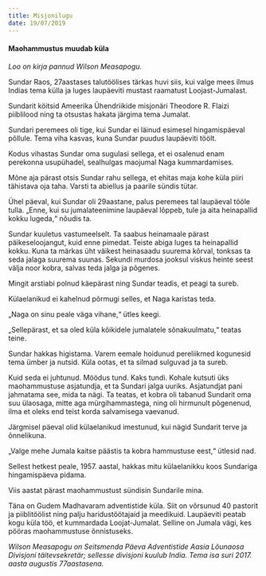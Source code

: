 ```yaml
---
title: Misjonilugu
date: 19/07/2019
---
```


#### Maohammustus muudab küla

_Loo on kirja pannud Wilson Measapogu._

Sundar Raos, 27aastases talutöölises tärkas huvi siis, kui valge mees ilmus Indias tema külla ja luges laupäeviti mustast raamatust Loojast-Jumalast.

Sundarit köitsid Ameerika Ühendriikide misjonäri Theodore R. Flaizi piiblilood ning ta otsustas hakata järgima tema Jumalat.

Sundari peremees oli tige, kui Sundar ei läinud esimesel hingamispäeval põllule. Tema viha kasvas, kuna Sundar puudus laupäeviti töölt.

Kodus vihastas Sundar oma sugulasi sellega, et ei osalenud enam perekonna usupühadel, sealhulgas maojumal Naga kummardamises.

Mõne aja pärast otsis Sundar rahu sellega, et ehitas maja kohe küla piiri tähistava oja taha. Varsti ta abiellus ja paarile sündis tütar.

Ühel päeval, kui Sundar oli 29aastane, palus peremees tal laupäeval tööle tulla. „Enne, kui su jumalateenimine laupäeval lõppeb, tule ja aita heinapallid kokku lugeda,“ nõudis ta.

Sundar kuuletus vastumeelselt. Ta saabus heinamaale pärast päikeseloojangut, kuid enne pimedat. Teiste abiga luges ta heinapallid kokku. Kuna ta märkas üht väikest heinasaadu suurema kõrval, tonksas ta seda jalaga suurema suunas. Sekundi murdosa jooksul viskus heinte seest välja noor kobra, salvas teda jalga ja põgenes.

Mingit arstiabi polnud käepärast ning Sundar teadis, et peagi ta sureb.

Külaelanikud ei kahelnud põrmugi selles, et Naga karistas teda.

„Naga on sinu peale väga vihane,“ ütles keegi.

„Sellepärast, et sa oled küla kõikidele jumalatele sõnakuulmatu,“ teatas teine.

Sundar hakkas higistama. Varem eemale hoidunud pereliikmed kogunesid tema ümber ja nutsid. Küla ootas, et ta silmad sulguvad ja ta sureb.

Kuid seda ei juhtunud. Möödus tund. Kaks tundi. Kohale kutsuti üks maohammustuse asjatundja, et ta Sundari jalga uuriks. Asjatundjat pani jahmatama see, mida ta nägi. Ta teatas, et kobra oli tabanud Sundarit oma suu ülaosaga, mitte aga mürgihammastega, ning oli hirmunult põgenenud, ilma et oleks end teist korda salvamisega vaevanud.

Järgmisel päeval olid külaelanikud imestunud, kui nägid Sundarit terve ja õnnelikuna.

„Valge mehe Jumala kaitse päästis ta kobra hammustuse eest,“ ütlesid nad.

Sellest hetkest peale, 1957. aastal, hakkas mitu külaelanikku koos Sundariga hingamispäeva pidama.

Viis aastat pärast maohammustust sündisin Sundarile mina.

Täna on Gudem Madhavaram adventistide küla. Siit on võrsunud 40 pastorit ja piiblitöölist ning palju haridustöötajaid ja meedikuid. Laupäeviti peatab kogu küla töö, et kummardada Loojat-Jumalat. Selline on Jumala vägi, kes pööras maohammustuse õnnistuseks.

_Wilson Measapogu on Seitsmenda Päeva Adventistide Aasia Lõunaosa Divisjoni täitevsekretär; sellesse divisjoni kuulub India. Tema isa suri 2017. aasta augustis 77aastasena._
